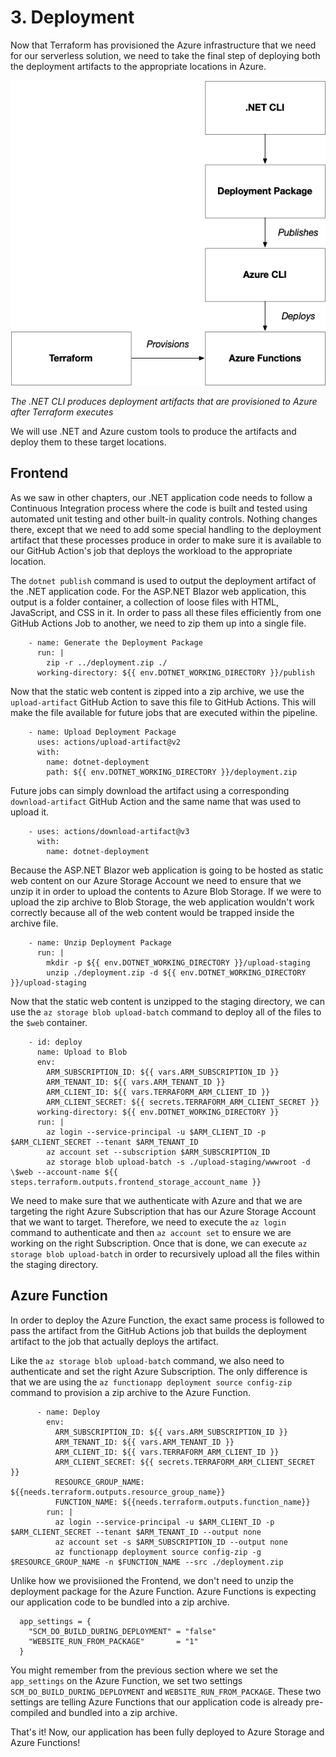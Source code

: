 # 3. Deployment

Now that Terraform has provisioned the Azure infrastructure that we need for our serverless solution, we need to take the final step of deploying both the deployment artifacts to the appropriate locations in Azure.

![Resource][image-1]

_The .NET CLI produces deployment artifacts that are provisioned to Azure after Terraform executes_

We will use .NET and Azure custom tools to produce the artifacts and deploy them to these target locations.

## Frontend

As we saw in other chapters, our .NET application code needs to follow a Continuous Integration process where the code is built and tested using automated unit testing and other built-in quality controls. Nothing changes there, except that we need to add some special handling to the deployment artifact that these processes produce in order to make sure it is available to our GitHub Action's job that deploys the workload to the appropriate location.

The `dotnet publish` command is used to output the deployment artifact of the .NET application code. For the ASP.NET Blazor web application, this output is a folder container, a collection of loose files with HTML, JavaScript, and CSS in it. In order to pass all these files efficiently from one GitHub Actions Job to another, we need to zip them up into a single file.

	    - name: Generate the Deployment Package
	      run: |
	        zip -r ../deployment.zip ./
	      working-directory: ${{ env.DOTNET_WORKING_DIRECTORY }}/publish

Now that the static web content is zipped into a zip archive, we use the `upload-artifact` GitHub Action to save this file to GitHub Actions. This will make the file available for future jobs that are executed within the pipeline.

	    - name: Upload Deployment Package
	      uses: actions/upload-artifact@v2
	      with:
	        name: dotnet-deployment
	        path: ${{ env.DOTNET_WORKING_DIRECTORY }}/deployment.zip

Future jobs can simply download the artifact using a corresponding `download-artifact` GitHub Action and the same name that was used to upload it.

	    - uses: actions/download-artifact@v3
	      with:
	        name: dotnet-deployment

Because the ASP.NET Blazor web application is going to be hosted as static web content on our Azure Storage Account we need to ensure that we unzip it in order to upload the contents to Azure Blob Storage. If we were to upload the zip archive to Blob Storage, the web application wouldn't work correctly because all of the web content would be trapped inside the archive file.

	    - name: Unzip Deployment Package
	      run: |
	        mkdir -p ${{ env.DOTNET_WORKING_DIRECTORY }}/upload-staging
	        unzip ./deployment.zip -d ${{ env.DOTNET_WORKING_DIRECTORY }}/upload-staging

Now that the static web content is unzipped to the staging directory, we can use the `az storage blob upload-batch` command to deploy all of the files to the `$web` container.

	    - id: deploy
	      name: Upload to Blob
	      env:
	        ARM_SUBSCRIPTION_ID: ${{ vars.ARM_SUBSCRIPTION_ID }}
	        ARM_TENANT_ID: ${{ vars.ARM_TENANT_ID }}
	        ARM_CLIENT_ID: ${{ vars.TERRAFORM_ARM_CLIENT_ID }}
	        ARM_CLIENT_SECRET: ${{ secrets.TERRAFORM_ARM_CLIENT_SECRET }}
	      working-directory: ${{ env.DOTNET_WORKING_DIRECTORY }}
	      run: |
	        az login --service-principal -u $ARM_CLIENT_ID -p $ARM_CLIENT_SECRET --tenant $ARM_TENANT_ID
	        az account set --subscription $ARM_SUBSCRIPTION_ID
	        az storage blob upload-batch -s ./upload-staging/wwwroot -d \$web --account-name ${{ steps.terraform.outputs.frontend_storage_account_name }}

We need to make sure that we authenticate with Azure and that we are targeting the right Azure Subscription that has our Azure Storage Account that we want to target. Therefore, we need to execute the `az login` command to authenticate and then `az account set` to ensure we are working on the right Subscription. Once that is done, we can execute `az storage blob upload-batch` in order to recursively upload all the files within the staging directory.


## Azure Function

In order to deploy the Azure Function, the exact same process is followed to pass the artifact from the GitHub Actions job that builds the deployment artifact to the job that actually deploys the artifact. 

Like the `az storage blob upload-batch` command, we also need to authenticate and set the right Azure Subscription. The only difference is that we are using the `az functionapp deployment source config-zip` command to provision a zip archive to the Azure Function.

	      - name: Deploy
	        env:
	          ARM_SUBSCRIPTION_ID: ${{ vars.ARM_SUBSCRIPTION_ID }}
	          ARM_TENANT_ID: ${{ vars.ARM_TENANT_ID }}
	          ARM_CLIENT_ID: ${{ vars.TERRAFORM_ARM_CLIENT_ID }}
	          ARM_CLIENT_SECRET: ${{ secrets.TERRAFORM_ARM_CLIENT_SECRET }}
	          RESOURCE_GROUP_NAME: ${{needs.terraform.outputs.resource_group_name}}
	          FUNCTION_NAME: ${{needs.terraform.outputs.function_name}}
	        run: |
	          az login --service-principal -u $ARM_CLIENT_ID -p $ARM_CLIENT_SECRET --tenant $ARM_TENANT_ID --output none
	          az account set -s $ARM_SUBSCRIPTION_ID --output none
	          az functionapp deployment source config-zip -g $RESOURCE_GROUP_NAME -n $FUNCTION_NAME --src ./deployment.zip

Unlike how we provisiioned the Frontend, we don't need to unzip the deployment package for the Azure Function. Azure Functions is expecting our application code to be bundled into a zip archive.

	  app_settings = {
	    "SCM_DO_BUILD_DURING_DEPLOYMENT" = "false"
	    "WEBSITE_RUN_FROM_PACKAGE"       = "1"
	  }

You might remember from the previous section where we set the `app_settings` on the Azure Function, we set two settings `SCM_DO_BUILD_DURING_DEPLOYMENT` and `WEBSITE_RUN_FROM_PACKAGE`. These two settings are telling Azure Functions that our application code is already pre-compiled and bundled into a zip archive.

That's it! Now, our application has been fully deployed to Azure Storage and Azure Functions! 

[image-1]:	../images/Serverless-DeploymentPackage.png